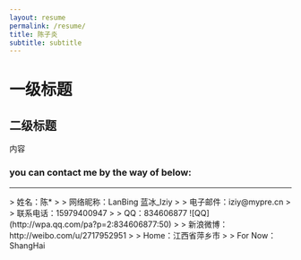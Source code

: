 ```yaml
---
layout: resume
permalink: /resume/
title: 陈子炎
subtitle: subtitle
---
```


# 一级标题 
## 二级标题

内容

### you can contact me by the way of below:
<hr>
> 姓名：陈*
>
> 网络昵称：LanBing 蓝冰_Iziy 
>
> 电子邮件：iziy@mypre.cn
>
> 联系电话：15979400947
>
> QQ：834606877 ![QQ](http://wpa.qq.com/pa?p=2:834606877:50)
>
> 新浪微博：http://weibo.com/u/2717952951
>
> Home：江西省萍乡市
>
> For Now：ShangHai
